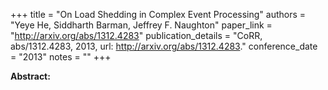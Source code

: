 +++
title = "On Load Shedding in Complex Event Processing"
authors = "Yeye He, Siddharth Barman, Jeffrey F. Naughton"
paper_link = "http://arxiv.org/abs/1312.4283"
publication_details = "CoRR, abs/1312.4283, 2013, url: <a href='http://arxiv.org/abs/1312.4283' target='_blank'>http://arxiv.org/abs/1312.4283</a>."
conference_date = "2013"
notes = ""
+++

<b>Abstract:</b>
